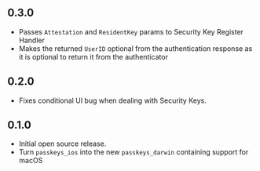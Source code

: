 ## 0.3.0

- Passes `Attestation` and `ResidentKey` params to Security Key Register Handler
- Makes the returned `UserID` optional from the authentication response as it is optional to return it from the authenticator

## 0.2.0

- Fixes conditional UI bug when dealing with Security Keys.

## 0.1.0

- Initial open source release.
- Turn `passkeys_ios` into the new `passkeys_darwin` containing support for macOS
